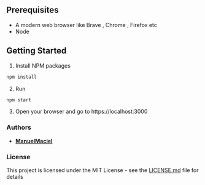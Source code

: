 ## Prerequisites

- A modern web browser like Brave , Chrome , Firefox etc
- Node

## Getting Started

1. Install NPM packages

```sh
npm install
```

2. Run

```sh
npm start
```

3. Open your browser and go to https://localhost:3000

### Authors

- **[ManuelMaciel](https://github.com/manuelmaciel)**

### License

This project is licensed under the MIT License - see the [LICENSE.md](https://github.com/aman-atg/react-product-card/blob/master/LICENSE) file for details
